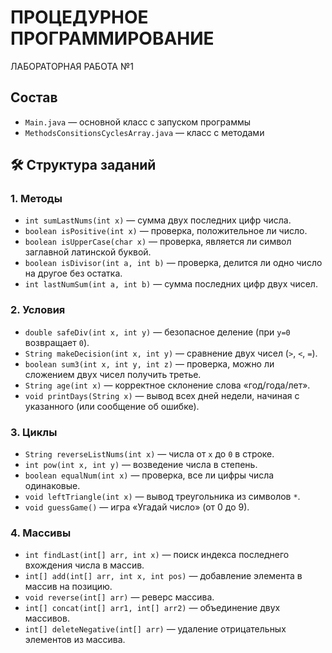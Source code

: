 # ПРОЦЕДУРНОЕ ПРОГРАММИРОВАНИЕ
ЛАБОРАТОРНАЯ РАБОТА №1

## Состав
- `Main.java` — основной класс с запуском программы
- `MethodsConsitionsCyclesArray.java` — класс с методами
## 🛠 Структура заданий

### 1. Методы
- `int sumLastNums(int x)` — сумма двух последних цифр числа.  
- `boolean isPositive(int x)` — проверка, положительное ли число.  
- `boolean isUpperCase(char x)` — проверка, является ли символ заглавной латинской буквой.  
- `boolean isDivisor(int a, int b)` — проверка, делится ли одно число на другое без остатка.  
- `int lastNumSum(int a, int b)` — сумма последних цифр двух чисел.  

### 2. Условия
- `double safeDiv(int x, int y)` — безопасное деление (при `y=0` возвращает `0`).  
- `String makeDecision(int x, int y)` — сравнение двух чисел (`>`, `<`, `=`).  
- `boolean sum3(int x, int y, int z)` — проверка, можно ли сложением двух чисел получить третье.  
- `String age(int x)` — корректное склонение слова «год/года/лет».  
- `void printDays(String x)` — вывод всех дней недели, начиная с указанного (или сообщение об ошибке).  

### 3. Циклы
- `String reverseListNums(int x)` — числа от `x` до `0` в строке.  
- `int pow(int x, int y)` — возведение числа в степень.  
- `boolean equalNum(int x)` — проверка, все ли цифры числа одинаковые.  
- `void leftTriangle(int x)` — вывод треугольника из символов `*`.  
- `void guessGame()` — игра «Угадай число» (от 0 до 9).  

### 4. Массивы
- `int findLast(int[] arr, int x)` — поиск индекса последнего вхождения числа в массив.  
- `int[] add(int[] arr, int x, int pos)` — добавление элемента в массив на позицию.  
- `void reverse(int[] arr)` — реверс массива.  
- `int[] concat(int[] arr1, int[] arr2)` — объединение двух массивов.  
- `int[] deleteNegative(int[] arr)` — удаление отрицательных элементов из массива.  

